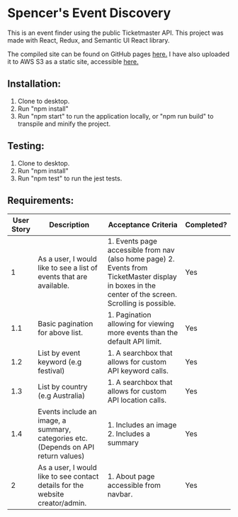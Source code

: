 # Spencer's Event Discovery

This is an event finder using the public Ticketmaster API. This project was made with React, Redux, and Semantic UI React library.

The compiled site can be found on GitHub pages [here.](https://spencerjp.github.io/spence-tm-discovery/)
I have also uploaded it to AWS S3 as a static site, accessible [here.](http://spence-tm-discovery.s3-website-ap-southeast-2.amazonaws.com/)

## Installation:

1. Clone to desktop.
2. Run "npm install"
3. Run "npm start" to run the application locally, or "npm run build" to transpile and minify the project.

## Testing:

1. Clone to desktop.
2. Run "npm install"
3. Run "npm test" to run the jest tests.

## Requirements:

| User Story | Description                                                                        | Acceptance Criteria                                                                                                                                  | Completed? |
| ---------- | ---------------------------------------------------------------------------------- | ---------------------------------------------------------------------------------------------------------------------------------------------------- | ---------- |
| 1          | As a user, I would like to see a list of events that are available.                | 1. Events page accessible from nav (also home page) 2. Events from TicketMaster display in boxes in the center of the screen. Scrolling is possible. | Yes        |
| 1.1        | Basic pagination for above list.                                                   | 1. Pagination allowing for viewing more events than the default API limit.                                                                           | Yes        |
| 1.2        | List by event keyword (e.g festival)                                               | 1. A searchbox that allows for custom API keyword calls.                                                                                             | Yes        |
| 1.3        | List by country (e.g Australia)                                                    | 1. A searchbox that allows for custom API location calls.                                                                                            | Yes        |
| 1.4        | Events include an image, a summary, categories etc. (Depends on API return values) | 1. Includes an image 2. Includes a summary                                                                                                           | Yes        |
| 2          | As a user, I would like to see contact details for the website creator/admin.      | 1. About page accessible from navbar.                                                                                                                | Yes        |
